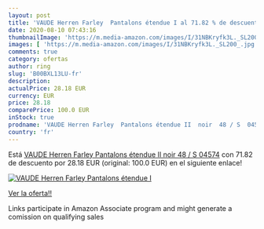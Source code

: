 ```yaml
---
layout: post
title: 'VAUDE Herren Farley  Pantalons étendue I al 71.82 % de descuento'
date: 2020-08-10 07:43:16
thumbnailImage: 'https://m.media-amazon.com/images/I/31NBKryfk3L._SL200_.jpg'
images: [ 'https://m.media-amazon.com/images/I/31NBKryfk3L._SL200_.jpg' ]
comments: true
category: ofertas
author: ring
slug: 'B00BXL13LU-fr'
description:
actualPrice: 28.18 EUR
currency: EUR
price: 28.18
comparePrice: 100.0 EUR
inStock: true
prodname: 'VAUDE Herren Farley  Pantalons étendue II  noir  48 / S  04574'
country: 'fr'
---
```


Está [VAUDE Herren Farley  Pantalons étendue II  noir  48 / S  04574](https://www.amazon.fr/dp/B00BXL13LU/?tag=tolees0d-21) con 71.82 de descuento por 28.18 EUR (original: 100.0 EUR) en el siguiente enlace!

[![VAUDE Herren Farley  Pantalons étendue I](https://m.media-amazon.com/images/I/31NBKryfk3L._SL200_.jpg)](https://www.amazon.fr/dp/B00BXL13LU/?tag=tolees0d-21)

[Ver la oferta!!](https://www.amazon.fr/dp/B00BXL13LU/?tag=tolees0d-21)

Links participate in Amazon Associate program and might generate a comission on qualifying sales


